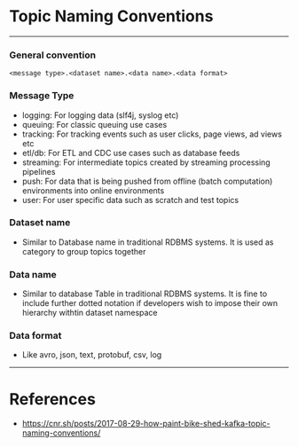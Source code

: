 # Topic Naming Conventions
------
### General convention
```
<message type>.<dataset name>.<data name>.<data format>
```

### Message Type
* logging: For logging data (slf4j, syslog etc)
* queuing: For classic queuing use cases
* tracking: For tracking events such as user clicks, page views, ad views etc
* etl/db: For ETL and CDC use cases such as database feeds
* streaming: For intermediate topics created by streaming processing pipelines
* push: For data that is being pushed from offline (batch computation) environments into online environments
* user: For user specific data such as scratch and test topics

### Dataset name
* Similar to Database name in traditional RDBMS systems. It is used as category to group topics together

### Data name
* Similar to database Table in traditional RDBMS systems. It is fine to include further dotted notation if developers wish to impose their own hierarchy withtin dataset namespace

### Data format
* Like avro, json, text, protobuf, csv, log
------
# References
* https://cnr.sh/posts/2017-08-29-how-paint-bike-shed-kafka-topic-naming-conventions/